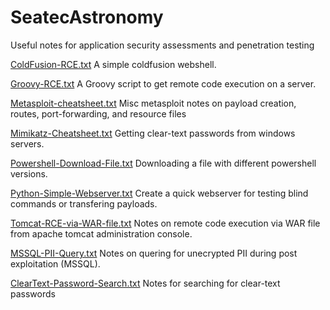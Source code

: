 # SeatecAstronomy
Useful notes for application security assessments and penetration testing


[ColdFusion-RCE.txt](../master/ColdFusion-RCE.txt) A simple coldfusion webshell.

[Groovy-RCE.txt](../master/Groovy-RCE.txt) A Groovy script to get remote code execution on a server. 

[Metasploit-cheatsheet.txt](../master/Metasploit-cheatsheet.txt) Misc metasploit notes on payload creation, routes, port-forwarding, and resource files

[Mimikatz-Cheatsheet.txt](../master/Mimikatz-Cheatsheet.txt) Getting clear-text passwords from windows servers.

[Powershell-Download-File.txt](../master/Powershell-Download-File.txt) Downloading a file with different powershell versions.

[Python-Simple-Webserver.txt](../master/Python-Simple-Webserver.txt) Create a quick webserver for testing blind commands or transfering payloads.

[Tomcat-RCE-via-WAR-file.txt](../master/Tomcat-RCE-via-WAR-file.txt) Notes on remote code execution via WAR file from apache tomcat administration console.

[MSSQL-PII-Query.txt](../master/MSSQL-PII-Query.txt) Notes on quering for unecrypted PII during post exploitation (MSSQL).

[ClearText-Password-Search.txt](../master/ClearText-Password-Search.txt) Notes for searching for clear-text passwords
